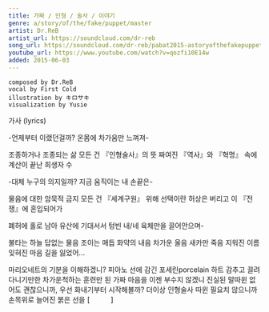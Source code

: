 ```yaml
---
title: 가짜 / 인형 / 술사 / 이야기
genre: a/story/of/the/fake/puppet/master
artist: Dr.ReB
artist_url: https://soundcloud.com/dr-reb
song_url: https://soundcloud.com/dr-reb/pabat2015-astoryofthefakepuppetmaster
youtube_url: https://www.youtube.com/watch?v=qozfi10E14w
added: 2015-06-03
---
```


    composed by Dr.ReB
    vocal by First Cold
    illustration by キロサキ
    visualization by Yusie

가사 (lyrics)

-언제부터 이랬던걸까? 온몸에 차가움만 느껴져-

조종하거나 조종되는 삶 모든 건 『인형술사』의 뜻
짜여진 『역사』와 『혁명』 속에 계산이 끝난 희생자 수

-대체 누구의 의지일까? 지금 움직이는 내 손끝은-

물음에 대한 암묵적 금지 모든 건 『세계구원』 위해
선택이란 허상은 버리고 이 『전쟁』에 혼입되어가

폐허에 홀로 남아 유산에 기대서서
텅빈 내/네 육체만을 끌어안으며-

불타는 하늘 답없는 물음 조이는 매듭 화약의 내음
차가운 울음 새카만 죽음 지워진 이름 잊혀진 마음
길을 잃었어...

마리오네트의 기분을 이해하겠니? 피아노 선에 감긴 포세린porcelain 하트
감추고 끌려다니기만한 차가운척하는 훈련만 된 가짜 마음을 이젠 부수지 않겠니
진실된 말따윈 없어도 괜찮으니까, 우선 화내기부터 시작해볼까?
더이상 인형술사 따윈 필요치 않으니까 손목위로 늘어진 붉은 선을 [　　　]
